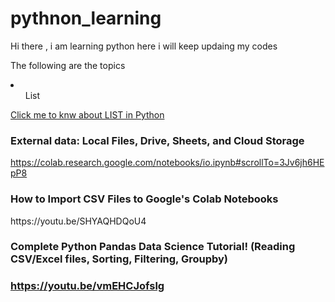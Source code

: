 # pythnon_learning


Hi there , i am learning python here i will keep updaing my codes


The following are the topics 

<li>
  <ol>List</ol>
  <a href="https://github.com/mdzakirhussain/pythnon_learning/blob/main/list_topic.md">Click me to knw about LIST in Python</a>
  
  </li>
  
  <h3> External data: Local Files, Drive, Sheets, and Cloud Storage </h3>
  
  https://colab.research.google.com/notebooks/io.ipynb#scrollTo=3Jv6jh6HEpP8
  
  <h3> How to Import CSV Files to Google's Colab Notebooks </h3>
  https://youtu.be/SHYAQHDQoU4
  
  <h3> Complete Python Pandas Data Science Tutorial! (Reading CSV/Excel files, Sorting, Filtering, Groupby) <h3/>
  
  https://youtu.be/vmEHCJofslg

